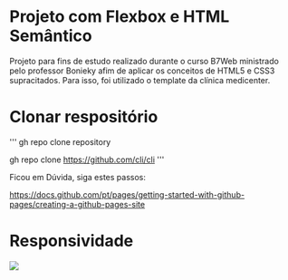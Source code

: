 # Projeto com Flexbox e HTML Semântico

<p>
Projeto para fins de estudo realizado durante o curso B7Web ministrado pelo professor Bonieky afim de aplicar os conceitos de HTML5 e CSS3 supracitados. Para isso, foi utilizado o template da clínica medicenter.
</p>

# Clonar respositório

<p>
'''
gh repo clone repository

gh repo clone https://github.com/cli/cli
'''

Ficou em Dúvida, siga estes passos:

https://docs.github.com/pt/pages/getting-started-with-github-pages/creating-a-github-pages-site
</p>

# Responsividade

<img src="Responsividade.gif"/>
